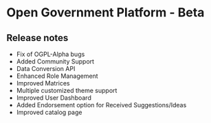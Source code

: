 Open Government Platform - Beta
====================

Release notes
----------

- Fix of OGPL-Alpha bugs
- Added Community Support
- Data Conversion API
- Enhanced Role Management
- Improved Matrices
- Multiple customized theme support
- Improved User Dashboard
- Added Endorsement option for Received Suggestions/Ideas
- Improved catalog page



